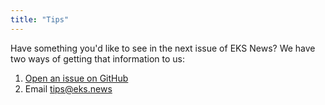 ```yaml
---
title: "Tips"
---
```


Have something you'd like to see in the next issue of EKS News? We have two ways of getting that information to us:

1. [Open an issue on GitHub](https://github.com/aws/eks-news/issues/new/choose)
1. Email tips@eks.news
